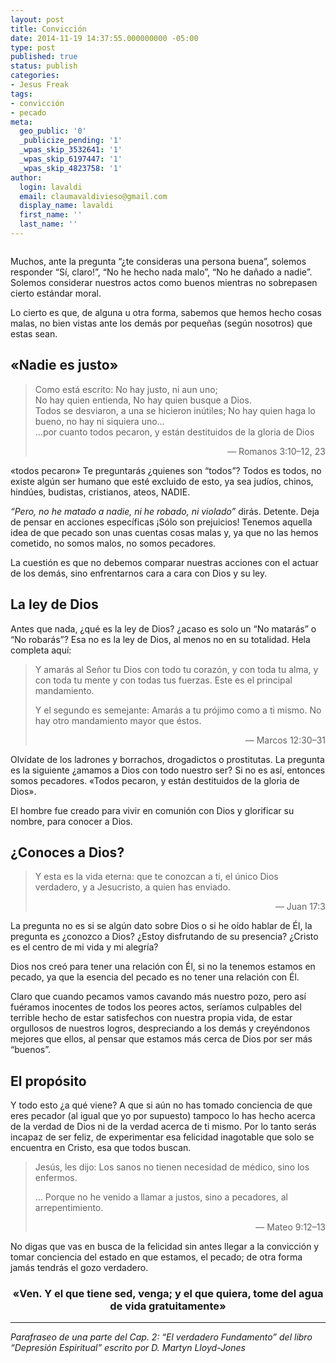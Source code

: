 ```yaml
---
layout: post
title: Convicción
date: 2014-11-19 14:37:55.000000000 -05:00
type: post
published: true
status: publish
categories:
- Jesus Freak
tags:
- convicción
- pecado
meta:
  geo_public: '0'
  _publicize_pending: '1'
  _wpas_skip_3532641: '1'
  _wpas_skip_6197447: '1'
  _wpas_skip_4823758: '1'
author:
  login: lavaldi
  email: claumavaldivieso@gmail.com
  display_name: lavaldi
  first_name: ''
  last_name: ''
---
```

<p><img class="aligncenter" src="{{ site.baseurl }}/assets/0*homGveS9T3B8_FJp.jpg" alt="" /></p>
<p>Muchos, ante la pregunta “¿te consideras una persona buena”, solemos responder “Sí, claro!”, “No he hecho nada malo”, “No he dañado a nadie”. Solemos considerar nuestros actos como buenos mientras no sobrepasen cierto estándar moral.<!--more--></p>
<p>Lo cierto es que, de alguna u otra forma, sabemos que hemos hecho cosas malas, no bien vistas ante los demás por pequeñas (según nosotros) que estas sean.</p>
<h2>«Nadie es justo»</h2>
<blockquote><p>Como está escrito: No hay justo, ni aun uno;<br />
No hay quien entienda, No hay quien busque a Dios.<br />
Todos se desviaron, a una se hicieron inútiles; No hay quien haga lo bueno, no hay ni siquiera uno…<br />
…por cuanto todos pecaron, y están destituidos de la gloria de Dios</p>
<p style="text-align:right;">— Romanos 3:10–12, 23</p>
</blockquote>
<p style="text-align:left;">«todos pecaron» Te preguntarás ¿quienes son “todos”? Todos es todos, no existe algún ser humano que esté excluido de esto, ya sea judíos, chinos, hindúes, budistas, cristianos, ateos, NADIE.</p>
<p style="text-align:left;"><em>“Pero, no he matado a nadie, ni he robado, ni violado”</em> dirás. Detente. Deja de pensar en acciones específicas ¡Sólo son prejuicios! Tenemos aquella idea de que pecado son unas cuentas cosas malas y, ya que no las hemos cometido, no somos malos, no somos pecadores.</p>
<p style="text-align:left;">La cuestión es que no debemos comparar nuestras acciones con el actuar de los demás, sino enfrentarnos cara a cara con Dios y su ley.</p>
<h2 style="text-align:left;">La ley de Dios</h2>
<p>Antes que nada, ¿qué es la ley de Dios? ¿acaso es solo un “No matarás” o “No robarás”? Esa no es la ley de Dios, al menos no en su totalidad. Hela completa aquí:</p>
<blockquote><p>Y amarás al Señor tu Dios con todo tu corazón, y con toda tu alma, y con toda tu mente y con todas tus fuerzas. Este es el principal mandamiento.</p>
<p>Y el segundo es semejante: Amarás a tu prójimo como a ti mismo. No hay otro mandamiento mayor que éstos.</p>
<p style="text-align:right;">— Marcos 12:30–31</p>
</blockquote>
<p>Olvídate de los ladrones y borrachos, drogadictos o prostitutas. La pregunta es la siguiente ¿amamos a Dios con todo nuestro ser? Si no es así, entonces somos pecadores. «Todos pecaron, y están destituidos de la gloria de Dios».</p>
<p>El hombre fue creado para vivir en comunión con Dios y glorificar su nombre, para conocer a Dios.</p>
<h2>¿Conoces a Dios?</h2>
<blockquote><p>Y esta es la vida eterna: que te conozcan a ti, el único Dios verdadero, y a Jesucristo, a quien has enviado.</p>
<p style="text-align:right;">— Juan 17:3</p>
</blockquote>
<p>La pregunta no es si se algún dato sobre Dios o si he oído hablar de Él, la pregunta es ¿conozco a Dios? ¿Estoy disfrutando de su presencia? ¿Cristo es el centro de mi vida y mi alegría?</p>
<p>Dios nos creó para tener una relación con Él, si no la tenemos estamos en pecado, ya que la esencia del pecado es no tener una relación con Él.</p>
<p>Claro que cuando pecamos vamos cavando más nuestro pozo, pero así fuéramos inocentes de todos los peores actos, seríamos culpables del terrible hecho de estar satisfechos con nuestra propia vida, de estar orgullosos de nuestros logros, despreciando a los demás y creyéndonos mejores que ellos, al pensar que estamos más cerca de Dios por ser más “buenos”.</p>
<h2>El propósito</h2>
<p>Y todo esto ¿a qué viene? A que si aún no has tomado conciencia de que eres pecador (al igual que yo por supuesto) tampoco lo has hecho acerca de la verdad de Dios ni de la verdad acerca de ti mismo. Por lo tanto serás incapaz de ser feliz, de experimentar esa felicidad inagotable que solo se encuentra en Cristo, esa que todos buscan.</p>
<blockquote><p>Jesús, les dijo: Los sanos no tienen necesidad de médico, sino los enfermos.</p>
<p>… Porque no he venido a llamar a justos, sino a pecadores, al arrepentimiento.</p>
<p style="text-align:right;">— Mateo 9:12–13</p>
</blockquote>
<p>No digas que vas en busca de la felicidad sin antes llegar a la convicción y tomar conciencia del estado en que estamos, el pecado; de otra forma jamás tendrás el gozo verdadero.</p>
<h3 style="text-align:center;">«Ven. Y el que tiene sed, venga; y el que quiera, tome del agua de vida gratuitamente»</h3>
<hr />
<p><em class="markup--em markup--p-em">Parafraseo de una parte del Cap. 2: “El verdadero Fundamento” del libro “Depresión Espiritual” escrito por D. Martyn Lloyd-Jones</em></p>
